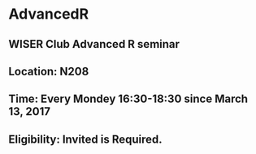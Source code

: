 # AdvancedR

## WISER Club Advanced R seminar

## Location: N208

## Time: Every Mondey 16:30-18:30 since March 13, 2017

## Eligibility: Invited is Required.
